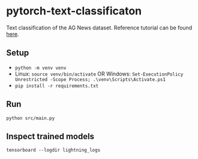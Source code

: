 # pytorch-text-classificaton

Text classification of the AG News dataset. Reference tutorial can be found [here](https://pytorch.org/tutorials/beginner/text_sentiment_ngrams_tutorial.html).

## Setup

- `python -m venv venv`
- Linux: `source venv/bin/activate` OR Windows: `Set-ExecutionPolicy Unrestricted -Scope Process; .\venv\Scripts\Activate.ps1`
- `pip install -r requirements.txt`

## Run

`python src/main.py`

## Inspect trained models

`tensorboard --logdir lightning_logs`